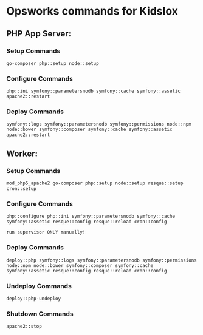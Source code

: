 # Opsworks commands for Kidslox

## PHP App Server:

### Setup Commands

    go-composer php::setup node::setup

### Configure Commands

	php::ini symfony::parametersnodb symfony::cache symfony::assetic apache2::restart
    
### Deploy Commands

	symfony::logs symfony::parametersnodb symfony::permissions node::npm node::bower symfony::composer symfony::cache symfony::assetic apache2::restart

## Worker:

### Setup Commands

	mod_php5_apache2 go-composer php::setup node::setup resque::setup cron::setup
    
### Configure Commands

	php::configure php::ini symfony::parametersnodb symfony::cache symfony::assetic resque::config resque::reload cron::config

	run supervisor ONLY manually!
    
### Deploy Commands

	deploy::php symfony::logs symfony::parametersnodb symfony::permissions node::npm node::bower symfony::composer symfony::cache symfony::assetic resque::config resque::reload cron::config

### Undeploy Commands

	deploy::php-undeploy

### Shutdown Commands
	
	apache2::stop
